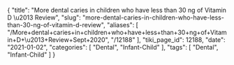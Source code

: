 {
    "title": "More dental caries in children who have less than 30 ng of Vitamin D \u2013  Review",
    "slug": "more-dental-caries-in-children-who-have-less-than-30-ng-of-vitamin-d-review",
    "aliases": [
        "/More+dental+caries+in+children+who+have+less+than+30+ng+of+Vitamin+D+\u2013+Review+Sept+2020",
        "/12188"
    ],
    "tiki_page_id": 12188,
    "date": "2021-01-02",
    "categories": [
        "Dental",
        "Infant-Child"
    ],
    "tags": [
        "Dental",
        "Infant-Child"
    ]
}